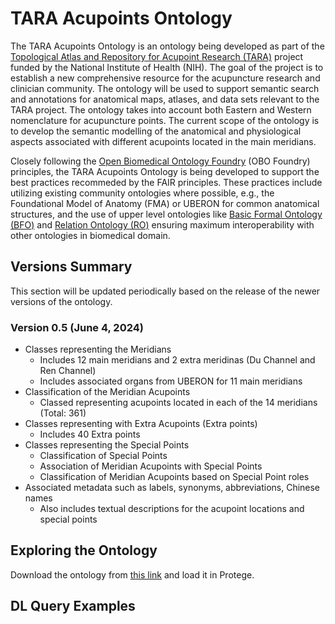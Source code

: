 # TARA Acupoints Ontology

The TARA Acupoints Ontology is an ontology being developed as part of the [Topological Atlas and Repository for Acupoint Research (TARA)](https://www.acupunctureresearch.org/tara) project funded by the National Institute of Health (NIH). The goal of the project is to establish a new comprehensive resource for the acupuncture research and clinician community. The ontology will be used to support semantic search and annotations for anatomical maps, atlases, and data sets relevant to the TARA project. The ontology takes into account both Eastern and Western nomenclature for acupuncture points. The current scope of the ontology is to develop the semantic modelling of the anatomical and physiological aspects associated with different acupoints located in the main meridians.

Closely following the [Open Biomedical Ontology Foundry](https://obofoundry.org/principles/fp-000-summary.html) (OBO Foundry) principles, the TARA Acupoints Ontology is being developed to support the best practices recommeded by the FAIR principles. These practices include utilizing existing community ontologies where possible, e.g., the Foundational Model of Anatomy (FMA) or UBERON for common anatomical structures, and the use of upper level ontologies like [Basic Formal Ontology (BFO)](https://basic-formal-ontology.org/) and [Relation Ontology (RO)](https://obofoundry.org/ontology/ro.html) ensuring maximum interoperability with other ontologies in biomedical domain.

## Versions Summary

This section will be updated periodically based on the release of the newer versions of the ontology.

### Version 0.5 (June 4, 2024)

* Classes representing the Meridians
  * Includes 12 main meridians and 2 extra meridinas (Du Channel and Ren Channel)
  * Includes associated organs from UBERON for 11 main meridians
* Classification of the Meridian Acupoints
  * Classed representing acupoints located in each of the 14 meridians (Total: 361)
* Classes representing with Extra Acupoints (Extra points)
  * Includes 40 Extra points
* Classes representing the Special Points
  * Classification of Special Points
  * Association of Meridian Acupoints with Special Points
  * Classification of Meridian Acupoints based on Special Point roles
* Associated metadata such as labels, synonyms, abbreviations, Chinese names
  * Also includes textual descriptions for the acupoint locations and special points

## Exploring the Ontology

Download the ontology from [this link](https://raw.githubusercontent.com/smtifahim/TARA-Ontology-Repository/master/ontology-files/generated/tara-acupoints.ttl) and load it in Protege.


## DL Query Examples
